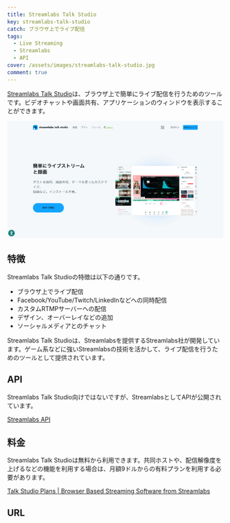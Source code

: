 ```yaml
---
title: Streamlabs Talk Studio
key: streamlabs-talk-studio
catch: ブラウザ上でライブ配信
tags:
  - Live Streaming
  - Streamlabs
  - API
cover: /assets/images/streamlabs-talk-studio.jpg
comment: true
---
```


[Streamlabs Talk Studio](https://streamlabs.com/ja-jp/talk-studio)は、ブラウザ上で簡単にライブ配信を行うためのツールです。ビデオチャットや画面共有、アプリケーションのウィンドウを表示することができます。

[![Streamlabs Talk StudioのWebサイト](/assets/images/streamlabs-talk-studio.jpg)](https://streamlabs.com/ja-jp/talk-studio)

<!--more-->

## 特徴

Streamlabs Talk Studioの特徴は以下の通りです。

- ブラウザ上でライブ配信
- Facebook/YouTube/Twitch/LinkedInなどへの同時配信
- カスタムRTMPサーバーへの配信
- デザイン、オーバーレイなどの追加
- ソーシャルメディアとのチャット

Streamlabs Talk Studioは、Streamlabsを提供するStreamlabs社が開発しています。ゲーム系などに強いStreamlabsの技術を活かして、ライブ配信を行うためのツールとして提供されています。

## API

Streamlabs Talk Studio向けではないですが、StreamlabsとしてAPIが公開されています。

[Streamlabs API](https://dev.streamlabs.com/)

## 料金

Streamlabs Talk Studioは無料から利用できます。共同ホストや、配信解像度を上げるなどの機能を利用する場合は、月額9ドルからの有料プランを利用する必要があります。

[Talk Studio Plans \| Browser Based Streaming Software from Streamlabs](https://streamlabs.com/ja-jp/talk-studio/plans)

## URL

[](https://streamlabs.com/ja-jp/talk-studio)
